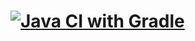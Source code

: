 # [![Java CI with Gradle](https://github.com/Vladimir82Vasilenko/HW_AutTest_Java_1.2.p.2/actions/workflows/gradle.yml/badge.svg)](https://github.com/Vladimir82Vasilenko/HW_AutTest_Java_1.2.p.2/actions/workflows/gradle.yml)
